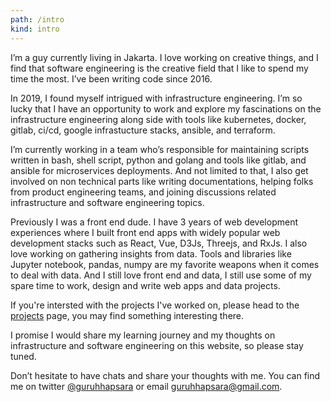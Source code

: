 ```yaml
---
path: /intro
kind: intro
---
```


I’m a guy currently living in Jakarta. I love working on creative things, and I find that software engineering is the creative field that I like to spend my time the most. I’ve been writing code since 2016.

In 2019, I found myself intrigued with infrastructure engineering. I’m so lucky that I have an opportunity to work and explore my fascinations on the infrastructure engineering along side with tools like kubernetes, docker, gitlab, ci/cd, google infrastucture stacks, ansible, and terraform.

I’m currently working in a team who’s responsible for maintaining scripts written in bash, shell script, python and golang and tools like gitlab, and ansible for microservices deployments. And not limited to that, I also get involved on non technical parts like writing documentations, helping folks from product engineering teams, and joining discussions related infrastructure and software engineering topics.

Previously I was a front end dude. I have 3 years of web development experiences where I built front end apps with widely popular web development stacks such as React, Vue, D3Js, Threejs, and RxJs. I also love working on gathering insights from data. Tools and libraries like Jupyter notebook, pandas, numpy are my favorite weapons when it comes to deal with data. And I still love front end and data, I still use some of my spare time to work, design and write web apps and data projects.

If you're intersted with the projects I've worked on, please head to the [projects](/projects) page, you may find something interesting there.

I promise I would share my learning journey and my thoughts on infrastructure and software engineering on this website, so please stay tuned.

Don’t hesitate to have chats and share your thoughts with me. You can find me on twitter [@guruhhapsara](https://twitter.com/guruhhapsara) or email [guruhhapsara@gmail.com](mailto:guruhhapsara@gmail.com).
